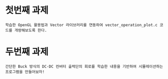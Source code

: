 # 첫번째 과제

```make
학습한 OpenGL 활용법과 Vector 라이브러리를 연동하여 vector_operation_plot.c 코드를 개량해보도록 한다.
```

# 두번째 과제

```make
간단한 Buck 방식의 DC-DC 컨버터 출력단의 회로를 학습한 내용을 기반하여 시뮬레이션하는 프로그램을 만들어보자!
```

